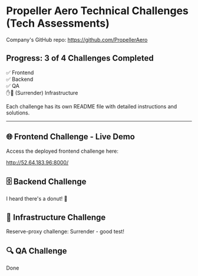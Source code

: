 # Propeller Aero Technical Challenges (Tech Assessments)

Company's GitHub repo: https://github.com/PropellerAero

## Progress: 3 of 4 Challenges Completed  
✅ Frontend  
✅ Backend  
✅ QA  
✋🤚 (Surrender) Infrastructure

Each challenge has its own README file with detailed instructions and solutions.

---

## 🌐 Frontend Challenge - Live Demo  

Access the deployed frontend challenge here:  

http://52.64.183.96:8000/

## 🗄️ Backend Challenge

I heard there's a donut! 🍩

## 🧱 Infrastructure Challenge

Reserve-proxy challenge: Surrender - good test! 

## 🔍 QA Challenge

Done
